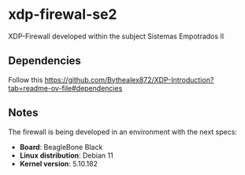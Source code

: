 # xdp-firewal-se2

XDP-Firewall developed within the subject Sistemas Empotrados II

## Dependencies

Follow this https://github.com/Bythealex872/XDP-Introduction?tab=readme-ov-file#dependencies

## Notes

The firewall is being developed in an environment with the next specs:

  - **Board**: BeagleBone Black
  - **Linux distribution**: Debian 11
  - **Kernel version**: 5.10.182
